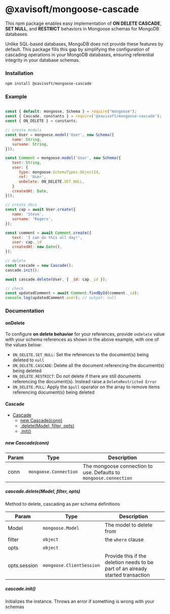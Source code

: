 
@xavisoft/mongoose-cascade
===


This npm package enables easy implementation of **ON DELETE CASCADE**, **SET NULL**, and **RESTRICT** behaviors in Mongoose schemas for MongoDB databases.

Unlike SQL-based databases, MongoDB does not provide these features by default. This package fills this gap by simplifying the configuration of cascading operations in your MongoDB databases, ensuring referential integrity in your database schemas.

### Installation

```bash
npm install @xavisoft/mongoose-cascade
```

### Example
```js

const { default: mongoose, Schema } = require("mongoose");
const { Cascade, constants } = require('@xavisoft/mongoose-cascade');
const { ON_DELETE } = constants;

// create models
const User = mongoose.model('User', new Schema({
   name: String,
   surname: String,
}));

const Comment = mongoose.model('User', new Schema({
   text: String,
   user: {
      type: mongoose.SchemaTypes.ObjectId,
      ref: 'User',
      onDelete: ON_DELETE.SET_NULL,
   }
   createdAt: Date,
}));

// create docs
const cap = await User.create({
   name: 'Steve',
   surname: 'Rogers',
});

const comment = await Comment.create({
   text: 'I can do this all day!',
   user: cap._id
   createdAt: new Date(),
});

// delete
const cascade = new Cascade();
cascade.init();

await cascade.delete(User, { _id: cap._id });

// check
const updatedComment = await Comment.findById(comment._id);
console.log(updatedComment.user); // output: null

```

### Documentation
#### onDelete
To configure **on delete behavior** for your references, provide `onDelete` value with your schema references as shown in the above example, with one of the values below:
- `ON_DELETE.SET_NULL`: Set the references to the document(s) being deleted to `null`
- `ON_DELETE.CASCADE`: Delete all the document referencing the document(s) being deleted
- `ON_DELETE.RESTRICT`: Do not delete if there are still documents referencing the document(s). Instead raise a `DeleteRestricted Error`
- `ON_DELETE.PULL`: Apply the `$pull` operator on the array to remove items referencing document(s) being deleted

#### Cascade
* [Cascade](#Cascade)
    * [new Cascade(conn)](#new_Cascade_new)
    * [.delete(Model, filter, opts)](#Cascade+delete)
    * [.init()](#Cascade+init)

<a name="new_Cascade_new"></a>

##### new Cascade(conn)

| Param | Type | Description |
| --- | --- | --- |
| conn | <code>mongoose.Connection</code> | The mongoose connection to use. Defaults to `mongoose.connection` |

<a name="Cascade+delete"></a>

##### cascade.delete(Model, filter, opts)
Method to delete, cascading as per schema definitions


| Param | Type | Description |
| --- | --- | --- |
| Model | <code>mongoose.Model</code> | The model to delete from |
| filter | <code>object</code> | the `where` clause |
| opts | <code>object</code> |  |
| opts.session | <code>mongoose.ClientSession</code> | Provide this if the deletion needs to be part of an already started transaction |

<a name="Cascade+init"></a>

##### cascade.init()
Initializes the instance. Throws an error if something is wrong with your schemas
